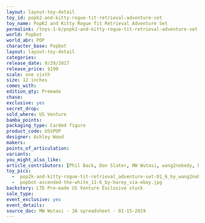 ```yaml
---
layout: layout-toy-detail 
toy_id: popk2-and-kitty-rogue-tit-retrieval-adventure-set
toy_name: PopK2 and Kitty Rogue Tit Retrieval Adventure Set
permalink: /toys-1-6/popk2-and-kitty-rogue-tit-retrieval-adventure-set.html
world: Popbot
world_abr: POP
character_base: Popbot
layout: layout-toy-detail
categories: 
release_date: 9/29/2017
release_price: $190 
scale: one sixth
size: 12 inches
comes_with: 
edition_qty: Premade
chase: 
exclusive: yes
secret_drop: 
sold_where: US Venture
bamba_points: 
packaging_type: Carded figure
product_code: USSPOP
designer: Ashley Wood
makers: 
points_of_articulation: 
variants: 
you_might_also_like: 
article_contributors: [Phil Back, Don Slater, MW Wutasi, wang2nobody, harey]
toy_pics: 
  -  pop2k-and-kitty-rogue-tit-retrieval_adventure-set-01_6_by_wang2nobody.jpg
  -  popbot-ascended-the-white_11-6_by-harey_via-ebay.jpg
backstory: LTD Pre-made US Venture Exclusive stock
sale_type: 
event_exclusive: yes
event_details: 
source_doc: MW Wutasi - 3A spreadsheet - 01-15-2019
---
```

